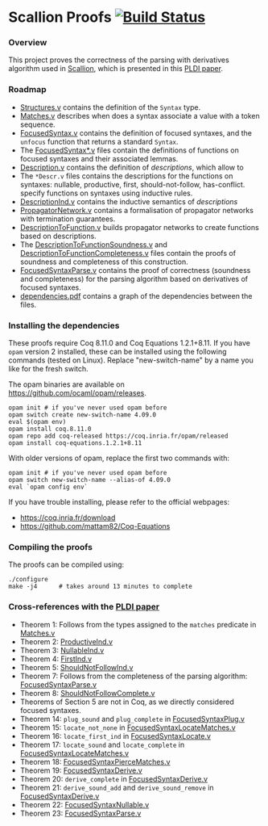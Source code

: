 # Scallion Proofs [![Build Status][larabot-img]][larabot-ref]

### Overview

This project proves the correctness of the parsing with derivatives
algorithm used in [Scallion](https://github.com/epfl-lara/scallion), which
is presented in this [PLDI paper](https://arxiv.org/pdf/1911.12737.pdf).

### Roadmap

* [Structures.v](Structures.v) contains the definition of the `Syntax` type.
* [Matches.v](Matches.v) describes when does a syntax associate a value with a token sequence.
* [FocusedSyntax.v](FocusedSyntax.v) contains the definition of focused syntaxes, and the `unfocus` function that returns a standard `Syntax`.
* The [FocusedSyntax*.v](FocusedSyntax*.v) files contain the definitions of functions on
  focused syntaxes and their associated lemmas.
* [Description.v](Description.v) contains the definition of *descriptions*, which allow to
* The `*Descr.v` files contains the descriptions for the functions on syntaxes: nullable, productive, first, should-not-follow, has-conflict.
  specify functions on syntaxes using inductive rules.
* [DescriptionInd.v](DescriptionInd.v) contains the inductive semantics of *descriptions*
* [PropagatorNetwork.v](PropagatorNetwork.v) contains a formalisation of propagator networks with
  termination guarantees.
* [DescriptionToFunction.v](DescriptionToFunction.v) builds propagator networks to create functions
  based on descriptions.
* The [DescriptionToFunctionSoundness.v](DescriptionToFunctionSoundness.v) and [DescriptionToFunctionCompleteness.v](DescriptionToFunctionCompleteness.v) files contain the proofs of soundness
  and completeness of this construction.
* [FocusedSyntaxParse.v](FocusedSyntaxParse.v) contains the proof of correctness (soundness and
  completeness) for the parsing algorithm based on derivatives of focused syntaxes.
* [dependencies.pdf](dependencies.pdf) contains a graph of the dependencies between the files.


### Installing the dependencies

These proofs require Coq 8.11.0 and Coq Equations 1.2.1+8.11. If you have `opam`
version 2 installed, these can be installed using the following commands (tested
on Linux). Replace "new-switch-name" by a name you like for the fresh switch.

The opam binaries are available on https://github.com/ocaml/opam/releases.

```
opam init # if you've never used opam before
opam switch create new-switch-name 4.09.0
eval $(opam env)
opam install coq.8.11.0
opam repo add coq-released https://coq.inria.fr/opam/released
opam install coq-equations.1.2.1+8.11
```

With older versions of opam, replace the first two commands with:

```
opam init # if you've never used opam before
opam switch new-switch-name --alias-of 4.09.0
eval `opam config env`
```


If you have trouble installing, please refer to the official webpages:
* https://coq.inria.fr/download
* https://github.com/mattam82/Coq-Equations


### Compiling the proofs

The proofs can be compiled using:

```
./configure
make -j4      # takes around 13 minutes to complete
```

### Cross-references with the [PLDI paper](https://arxiv.org/pdf/1911.12737.pdf)


* Theorem 1: Follows from the types assigned to the `matches` predicate in [Matches.v](Matches.v)
* Theorem 2: [ProductiveInd.v](ProductiveInd.v)
* Theorem 3: [NullableInd.v](NullableInd.v)
* Theorem 4: [FirstInd.v](FirstInd.v)
* Theorem 5: [ShouldNotFollowInd.v](ShouldNotFollowInd.v)
* Theorem 7: Follows from the completeness of the parsing algorithm: [FocusedSyntaxParse.v](FocusedSyntaxParse.v)
* Theorem 8: [ShouldNotFollowComplete.v](ShouldNotFollowComplete.v)
* Theorems of Section 5 are not in Coq, as we directly considered focused
  syntaxes.
* Theorem 14: `plug_sound` and `plug_complete` in [FocusedSyntaxPlug.v](FocusedSyntaxPlug.v)
* Theorem 15: `locate_not_none` in [FocusedSyntaxLocateMatches.v](FocusedSyntaxLocateMatches.v)
* Theorem 16: `locate_first_ind` in [FocusedSyntaxLocate.v](FocusedSyntaxLocate.v)
* Theorem 17: `locate_sound` and `locate_complete` in [FocusedSyntaxLocateMatches.v](FocusedSyntaxLocateMatches.v)
* Theorem 18: [FocusedSyntaxPierceMatches.v](FocusedSyntaxPierceMatches.v)
* Theorem 19: [FocusedSyntaxDerive.v](FocusedSyntaxDerive.v)
* Theorem 20: `derive_complete` in [FocusedSyntaxDerive.v](FocusedSyntaxDerive.v)
* Theorem 21: `derive_sound_add` and `derive_sound_remove` in [FocusedSyntaxDerive.v](FocusedSyntaxDerive.v)
* Theorem 22: [FocusedSyntaxNullable.v](FocusedSyntaxNullable.v)
* Theorem 23: [FocusedSyntaxParse.v](FocusedSyntaxParse.v)

[larabot-img]: http://laraquad4.epfl.ch:9000/epfl-lara/scallion-proofs/status/master
[larabot-ref]: http://laraquad4.epfl.ch:9000/epfl-lara/scallion-proofs/builds
